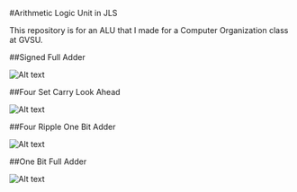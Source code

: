 #Arithmetic Logic Unit in JLS

This repository is for an ALU that I made for a Computer Organization class at GVSU.

##Signed Full Adder

![Alt text](https://raw.githubusercontent.com/zimmertr/Arithmetic-logic-unit-in-JLS/master/SignedFullAdder.png "Signed Full Adder")

##Four Set Carry Look Ahead

![Alt text](https://raw.githubusercontent.com/zimmertr/Arithmetic-logic-unit-in-JLS/master/FourSetCarryLookAhead.png "Four Set Carry Look Ahead")

##Four Ripple One Bit Adder

![Alt text](https://raw.githubusercontent.com/zimmertr/Arithmetic-logic-unit-in-JLS/master/FourRippleOneBitAdders.png "Four Ripple One Bit Adders")


##One Bit Full Adder

![Alt text](https://raw.githubusercontent.com/zimmertr/Arithmetic-logic-unit-in-JLS/master/OneBitFullAdder.png "One Bit Full Adder")
